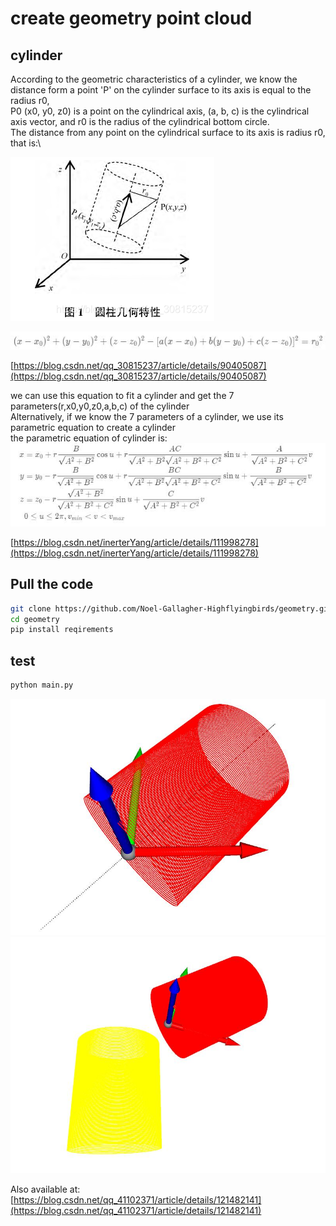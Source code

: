 # create geometry point cloud
## cylinder
According to the geometric characteristics of a cylinder, we know the distance form a point 'P' on the cylinder surface to its axis is equal to the radius r0,\
P0 (x0, y0, z0) is a point on the cylindrical axis, (a, b, c) is the cylindrical axis vector, and r0 is the radius of the cylindrical bottom circle. \
The distance from any point on the cylindrical surface to its axis is radius r0, that is:\

![image](./pictures/cyliner.png)

![image](./pictures/cyliner_equation.jpg)

[https://blog.csdn.net/qq_30815237/article/details/90405087](https://blog.csdn.net/qq_30815237/article/details/90405087)

we can use this equation to fit a cylinder and get the 7 parameters(r,x0,y0,z0,a,b,c) of the cylinder\
Alternatively, if we know the 7 parameters of a cylinder, we use its parametric equation to create a cylinder\
the parametric equation of cylinder is:\
![image](./pictures/cyliner_para_equation.jpg)

[https://blog.csdn.net/inerterYang/article/details/111998278](https://blog.csdn.net/inerterYang/article/details/111998278)

## Pull the code
```bash
git clone https://github.com/Noel-Gallagher-Highflyingbirds/geometry.git
cd geometry
pip install reqirements
```

## test
```bash
python main.py
```
![image](./pictures/cyliner1.jpg)
![image](./pictures/cyliner2.jpg)

Also available at:\
[https://blog.csdn.net/qq_41102371/article/details/121482141](https://blog.csdn.net/qq_41102371/article/details/121482141)

